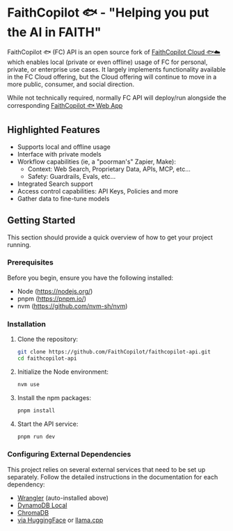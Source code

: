 # FaithCopilot 🐟 - "Helping you put the AI in FAITH"

FaithCopilot 🐟 (FC) API is an open source fork of [FaithCopilot Cloud 🐟☁️ ](https://faithcopilot.com) which enables local (private or even offline) usage of FC for personal, private, or enterprise use cases. It largely implements functionality available in the FC Cloud offering, but the Cloud offering will continue to move in a more public, consumer, and social direction.

While not technically required, normally FC API will deploy/run alongside the corresponding [FaithCopilot 🐟 Web App](https://github.com/FaithCopilot/faithcopilot-app)


## Highlighted Features

* Supports local and offline usage
* Interface with private models
* Workflow capabilities (ie, a "poorman's" Zapier, Make):
  - Context: Web Search, Proprietary Data, APIs, MCP, etc...
  - Safety: Guardrails, Evals, etc...
* Integrated Search support
* Access control capabilities: API Keys, Policies and more 
* Gather data to fine-tune models


## Getting Started

This section should provide a quick overview of how to get your project running.


### Prerequisites

Before you begin, ensure you have the following installed:

* Node (https://nodejs.org/)
* pnpm (https://pnpm.io/)
* nvm (https://github.com/nvm-sh/nvm)


### Installation

1.  Clone the repository:
    ```bash
    git clone https://github.com/FaithCopilot/faithcopilot-api.git
    cd faithcopilot-api
    ```
2.  Initialize the Node environment: 
    ```bash
    nvm use
    ```
3.  Install the npm packages:
    ```bash
    pnpm install
    ```
4.  Start the API service:
    ```bash
    pnpm run dev
    ```


### Configuring External Dependencies

This project relies on several external services that need to be set up separately. Follow the detailed instructions in the documentation for each dependency:

* [Wrangler](https://developers.cloudflare.com/workers/wrangler/install-and-update/) (auto-installed above)
* [DynamoDB Local](docs/dynamodb-local.md)
* [ChromaDB](docs/chromadb.md)
* [via HuggingFace](docs/via-huggingface.md) or [llama.cpp](docs/llama-cpp.md)
